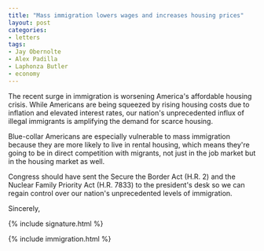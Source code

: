 ```yaml
---
title: "Mass immigration lowers wages and increases housing prices"
layout: post
categories:
- letters
tags:
- Jay Obernolte
- Alex Padilla
- Laphonza Butler
- economy
---
```


The recent surge in immigration is worsening America's affordable housing crisis. While Americans are being squeezed by rising housing costs due to inflation and elevated interest rates, our nation's unprecedented influx of illegal immigrants is amplifying the demand for scarce housing.

Blue-collar Americans are especially vulnerable to mass immigration because they are more likely to live in rental housing, which means they're going to be in direct competition with migrants, not just in the job market but in the housing market as well.

Congress should have sent the Secure the Border Act (H.R. 2) and the Nuclear Family Priority Act (H.R. 7833) to the president's desk so we can regain control over our nation's unprecedented levels of immigration.

Sincerely,

{% include signature.html %}

{% include immigration.html %}
